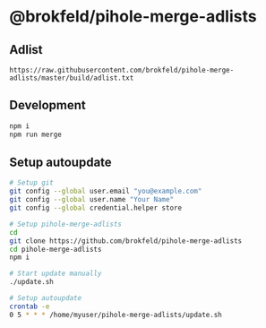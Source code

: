 # @brokfeld/pihole-merge-adlists

## Adlist

`https://raw.githubusercontent.com/brokfeld/pihole-merge-adlists/master/build/adlist.txt`

## Development

```bash
npm i
npm run merge
```

## Setup autoupdate

```bash
# Setup git
git config --global user.email "you@example.com"
git config --global user.name "Your Name"
git config --global credential.helper store

# Setup pihole-merge-adlists
cd
git clone https://github.com/brokfeld/pihole-merge-adlists
cd pihole-merge-adlists
npm i

# Start update manually
./update.sh

# Setup autoupdate
crontab -e
0 5 * * * /home/myuser/pihole-merge-adlists/update.sh
```
